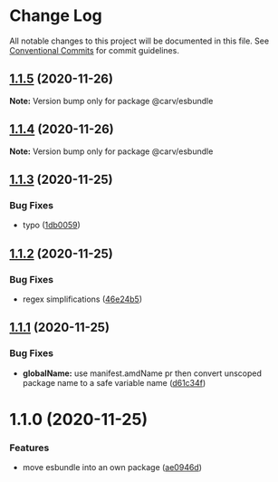 # Change Log

All notable changes to this project will be documented in this file.
See [Conventional Commits](https://conventionalcommits.org) for commit guidelines.

## [1.1.5](https://github.com/carvjs/tools/compare/@carv/esbundle@1.1.4...@carv/esbundle@1.1.5) (2020-11-26)

**Note:** Version bump only for package @carv/esbundle

## [1.1.4](https://github.com/carvjs/tools/compare/@carv/esbundle@1.1.3...@carv/esbundle@1.1.4) (2020-11-26)

**Note:** Version bump only for package @carv/esbundle

## [1.1.3](https://github.com/carvjs/tools/compare/@carv/esbundle@1.1.2...@carv/esbundle@1.1.3) (2020-11-25)

### Bug Fixes

- typo ([1db0059](https://github.com/carvjs/tools/commit/1db0059db0bfefbca45498792b58e39699eaf29d))

## [1.1.2](https://github.com/carvjs/tools/compare/@carv/esbundle@1.1.1...@carv/esbundle@1.1.2) (2020-11-25)

### Bug Fixes

- regex simplifications ([46e24b5](https://github.com/carvjs/tools/commit/46e24b5504f36653a085f981964395b69d195479))

## [1.1.1](https://github.com/carvjs/tools/compare/@carv/esbundle@1.1.0...@carv/esbundle@1.1.1) (2020-11-25)

### Bug Fixes

- **globalName:** use manifest.amdName pr then convert unscoped package name to a safe variable name ([d61c34f](https://github.com/carvjs/tools/commit/d61c34fe852db3d1471338fd6b8363643ccf0457))

# 1.1.0 (2020-11-25)

### Features

- move esbundle into an own package ([ae0946d](https://github.com/carvjs/tools/commit/ae0946ddc7bee84a6d9c6a96d231a89288356e44))
